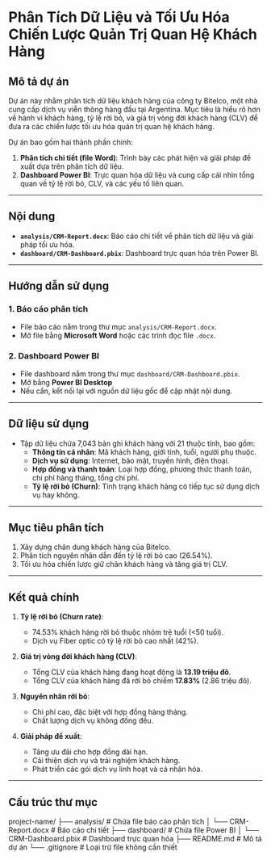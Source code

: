 # Phân Tích Dữ Liệu và Tối Ưu Hóa Chiến Lược Quản Trị Quan Hệ Khách Hàng

## Mô tả dự án
Dự án này nhằm phân tích dữ liệu khách hàng của công ty Bitelco, một nhà cung cấp dịch vụ viễn thông hàng đầu tại Argentina. Mục tiêu là hiểu rõ hơn về hành vi khách hàng, tỷ lệ rời bỏ, và giá trị vòng đời khách hàng (CLV) để đưa ra các chiến lược tối ưu hóa quản trị quan hệ khách hàng.

Dự án bao gồm hai thành phần chính:
1. **Phân tích chi tiết (file Word)**: Trình bày các phát hiện và giải pháp đề xuất dựa trên phân tích dữ liệu.
2. **Dashboard Power BI**: Trực quan hóa dữ liệu và cung cấp cái nhìn tổng quan về tỷ lệ rời bỏ, CLV, và các yếu tố liên quan.

---

## Nội dung
- **`analysis/CRM-Report.docx`**: Báo cáo chi tiết về phân tích dữ liệu và giải pháp tối ưu hóa.
- **`dashboard/CRM-Dashboard.pbix`**: Dashboard trực quan hóa trên Power BI.

---

## Hướng dẫn sử dụng

### 1. Báo cáo phân tích
- File báo cáo nằm trong thư mục `analysis/CRM-Report.docx`.
- Mở file bằng **Microsoft Word** hoặc các trình đọc file `.docx`.

### 2. Dashboard Power BI
- File dashboard nằm trong thư mục `dashboard/CRM-Dashboard.pbix`.
- Mở bằng **Power BI Desktop**
- Nếu cần, kết nối lại với nguồn dữ liệu gốc để cập nhật nội dung.

---

## Dữ liệu sử dụng
- Tập dữ liệu chứa 7,043 bản ghi khách hàng với 21 thuộc tính, bao gồm:
  - **Thông tin cá nhân**: Mã khách hàng, giới tính, tuổi, người phụ thuộc.
  - **Dịch vụ sử dụng**: Internet, bảo mật, truyền hình, điện thoại.
  - **Hợp đồng và thanh toán**: Loại hợp đồng, phương thức thanh toán, chi phí hàng tháng, tổng chi phí.
  - **Tỷ lệ rời bỏ (Churn)**: Tình trạng khách hàng có tiếp tục sử dụng dịch vụ hay không.

---

## Mục tiêu phân tích
1. Xây dựng chân dung khách hàng của Bitelco.
2. Phân tích nguyên nhân dẫn đến tỷ lệ rời bỏ cao (26.54%).
3. Tối ưu hóa chiến lược giữ chân khách hàng và tăng giá trị CLV.

---

## Kết quả chính
1. **Tỷ lệ rời bỏ (Churn rate)**:
   - 74.53% khách hàng rời bỏ thuộc nhóm trẻ tuổi (<50 tuổi).
   - Dịch vụ Fiber optic có tỷ lệ rời bỏ cao nhất (42%).

2. **Giá trị vòng đời khách hàng (CLV)**:
   - Tổng CLV của khách hàng đang hoạt động là **13.19 triệu đô**.
   - Tổng CLV của khách hàng đã rời bỏ chiếm **17.83%** (2.86 triệu đô).

3. **Nguyên nhân rời bỏ**:
   - Chi phí cao, đặc biệt với hợp đồng hàng tháng.
   - Chất lượng dịch vụ không đồng đều.

4. **Giải pháp đề xuất**:
   - Tăng ưu đãi cho hợp đồng dài hạn.
   - Cải thiện dịch vụ và trải nghiệm khách hàng.
   - Phát triển các gói dịch vụ linh hoạt và cá nhân hóa.

---

## Cấu trúc thư mục
project-name/ ├── analysis/ # Chứa file báo cáo phân tích │ └── CRM-Report.docx # Báo cáo chi tiết ├── dashboard/ # Chứa file Power BI │ └── CRM-Dashboard.pbix # Dashboard trực quan hóa ├── README.md # Mô tả dự án └── .gitignore # Loại trừ file không cần thiết
